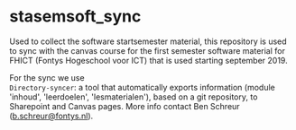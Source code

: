 # stasemsoft_sync
Used to collect the software startsemester material, this repository is used to sync with the canvas course for the first semester software material for FHICT (Fontys Hogeschool voor ICT) that is used starting september 2019.

For the sync we use  
`Directory-syncer`: a tool that automatically exports information (module 'inhoud', 'leerdoelen', 'lesmaterialen'), based on a git repository, to Sharepoint and Canvas pages.
More info contact Ben Schreur (b.schreur@fontys.nl).
